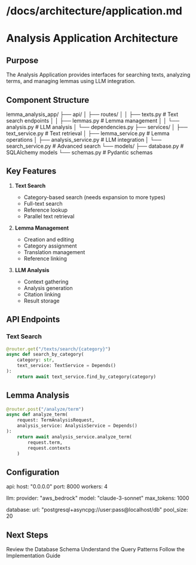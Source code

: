 # /docs/architecture/application.md
# Analysis Application Architecture

## Purpose
The Analysis Application provides interfaces for searching texts, analyzing terms, and managing lemmas using LLM integration.

## Component Structure

lemma_analysis_app/
├── api/
│ ├── routes/
│ │ ├── texts.py # Text search endpoints
│ │ ├── lemmas.py # Lemma management
│ │ └── analysis.py # LLM analysis
│ └── dependencies.py
├── services/
│ ├── text_service.py # Text retrieval
│ ├── lemma_service.py # Lemma operations
│ ├── analysis_service.py # LLM integration
│ └── search_service.py # Advanced search
└── models/
├── database.py # SQLAlchemy models
└── schemas.py # Pydantic schemas

## Key Features
1. **Text Search**
   - Category-based search (needs expansion to more types)
   - Full-text search
   - Reference lookup
   - Parallel text retrieval

2. **Lemma Management**
   - Creation and editing
   - Category assignment
   - Translation management
   - Reference linking

3. **LLM Analysis**
   - Context gathering
   - Analysis generation
   - Citation linking
   - Result storage

## API Endpoints

### Text Search
```python
@router.get("/texts/search/{category}")
async def search_by_category(
    category: str,
    text_service: TextService = Depends()
):
    return await text_service.find_by_category(category)
```

## Lemma Analysis

```python
@router.post("/analyze/term")
async def analyze_term(
    request: TermAnalysisRequest,
    analysis_service: AnalysisService = Depends()
):
    return await analysis_service.analyze_term(
        request.term,
        request.contexts
    )
```

## Configuration

api:
  host: "0.0.0.0"
  port: 8000
  workers: 4

llm:
  provider: "aws_bedrock"
  model: "claude-3-sonnet"
  max_tokens: 1000

database:
  url: "postgresql+asyncpg://user:pass@localhost/db"
  pool_size: 20

## Next Steps
Review the Database Schema
Understand the Query Patterns
Follow the Implementation Guide

